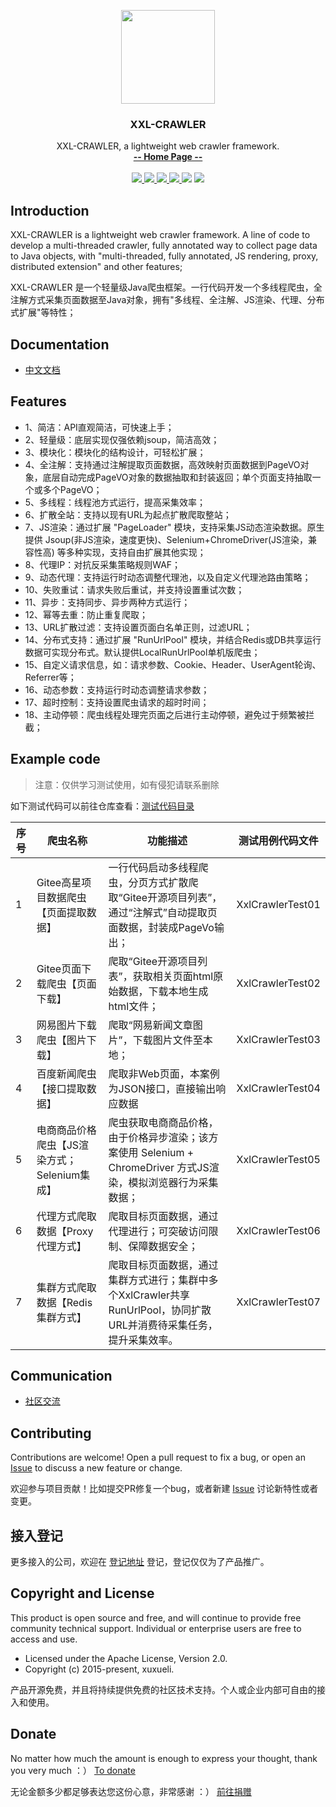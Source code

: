 <p align="center">
    <img src="https://www.xuxueli.com/doc/static/xxl-job/images/xxl-logo.jpg" width="150">
    <h3 align="center">XXL-CRAWLER</h3>
    <p align="center">
        XXL-CRAWLER, a lightweight web crawler framework.
        <br>
        <a href="https://www.xuxueli.com/xxl-crawler/"><strong>-- Home Page --</strong></a>
        <br>
        <br>
        <a href="https://github.com/xuxueli/xxl-crawler/actions">
            <img src="https://github.com/xuxueli/xxl-crawler/workflows/Java%20CI/badge.svg" >
        </a>
        <a href="https://central.sonatype.com/artifact/com.xuxueli/xxl-crawler">
            <img src="https://img.shields.io/maven-central/v/com.xuxueli/xxl-crawler" >
        </a>
         <a href="https://github.com/xuxueli/xxl-crawler/releases">
             <img src="https://img.shields.io/github/release/xuxueli/xxl-crawler.svg" >
         </a>
        <a href="https://github.com/xuxueli/xxl-crawler/">
            <img src="https://img.shields.io/github/stars/xuxueli/xxl-crawler" >
        </a>
         <img src="https://img.shields.io/github/license/xuxueli/xxl-crawler.svg" >
         <a href="https://www.xuxueli.com/page/donate.html">
            <img src="https://img.shields.io/badge/%24-donate-ff69b4.svg?style=flat-square" >
         </a>
    </p>    
</p>


## Introduction

XXL-CRAWLER is a lightweight web crawler framework. A line of code to develop a multi-threaded crawler, fully annotated way to collect page data to Java objects, with "multi-threaded, fully annotated, JS rendering, proxy, distributed extension" and other features;

XXL-CRAWLER 是一个轻量级Java爬虫框架。一行代码开发一个多线程爬虫，全注解方式采集页面数据至Java对象，拥有"多线程、全注解、JS渲染、代理、分布式扩展"等特性；


## Documentation
- [中文文档](https://www.xuxueli.com/xxl-crawler/)


## Features
- 1、简洁：API直观简洁，可快速上手；
- 2、轻量级：底层实现仅强依赖jsoup，简洁高效；
- 3、模块化：模块化的结构设计，可轻松扩展；
- 4、全注解：支持通过注解提取页面数据，高效映射页面数据到PageVO对象，底层自动完成PageVO对象的数据抽取和封装返回；单个页面支持抽取一个或多个PageVO；
- 5、多线程：线程池方式运行，提高采集效率；
- 6、扩散全站：支持以现有URL为起点扩散爬取整站；
- 7、JS渲染：通过扩展 "PageLoader" 模块，支持采集JS动态渲染数据。原生提供 Jsoup(非JS渲染，速度更快)、Selenium+ChromeDriver(JS渲染，兼容性高) 等多种实现，支持自由扩展其他实现；
- 8、代理IP：对抗反采集策略规则WAF；
- 9、动态代理：支持运行时动态调整代理池，以及自定义代理池路由策略；
- 10、失败重试：请求失败后重试，并支持设置重试次数；
- 11、异步：支持同步、异步两种方式运行；
- 12、幂等去重：防止重复爬取；
- 13、URL扩散过滤：支持设置页面白名单正则，过滤URL；
- 14、分布式支持：通过扩展 "RunUrlPool" 模块，并结合Redis或DB共享运行数据可实现分布式。默认提供LocalRunUrlPool单机版爬虫；
- 15、自定义请求信息，如：请求参数、Cookie、Header、UserAgent轮询、Referrer等；
- 16、动态参数：支持运行时动态调整请求参数；
- 17、超时控制：支持设置爬虫请求的超时时间；
- 18、主动停顿：爬虫线程处理完页面之后进行主动停顿，避免过于频繁被拦截；


## Example code
>注意：仅供学习测试使用，如有侵犯请联系删除

如下测试代码可以前往仓库查看：[测试代码目录](https://github.com/xuxueli/xxl-crawler/tree/master/src/test/java/com/xxl/crawler/test)

| 序号 | 爬虫名称                        | 功能描述                                                                                | 测试用例代码文件         |
|----|-----------------------------|-------------------------------------------------------------------------------------|------------------|
| 1  | Gitee高星项目数据爬虫【页面提取数据】       | 一行代码启动多线程爬虫，分页方式扩散爬取“Gitee开源项目列表”，通过“注解式”自动提取页面数据，封装成PageVo输出；                      | XxlCrawlerTest01 |
| 2  | Gitee页面下载爬虫【页面下载】           | 爬取“Gitee开源项目列表”，获取相关页面html原始数据，下载本地生成html文件；                                        | XxlCrawlerTest02 |
| 3  | 网易图片下载爬虫【图片下载】              | 爬取“网易新闻文章图片”，下载图片文件至本地；                                                             | XxlCrawlerTest03 |
| 4  | 百度新闻爬虫【接口提取数据】              | 爬取非Web页面，本案例为JSON接口，直接输出响应数据                                                        | XxlCrawlerTest04 |
| 5  | 电商商品价格爬虫【JS渲染方式；Selenium集成】 | 爬虫获取电商商品价格，由于价格异步渲染；该方案使用 Selenium + ChromeDriver 方式JS渲染，模拟浏览器行为采集数据；               | XxlCrawlerTest05 |
| 6  | 代理方式爬取数据【Proxy代理方式】         | 爬取目标页面数据，通过代理进行；可突破访问限制、保障数据安全；                                                     | XxlCrawlerTest06 |
| 7  | 集群方式爬取数据【Redis集群方式】       | 爬取目标页面数据，通过集群方式进行；集群中多个XxlCrawler共享RunUrlPool，协同扩散URL并消费待采集任务，提升采集效率。               | XxlCrawlerTest07 |


## Communication

- [社区交流](https://www.xuxueli.com/page/community.html)


## Contributing
Contributions are welcome! Open a pull request to fix a bug, or open an [Issue](https://github.com/xuxueli/xxl-crawler/issues/) to discuss a new feature or change.

欢迎参与项目贡献！比如提交PR修复一个bug，或者新建 [Issue](https://github.com/xuxueli/xxl-crawler/issues/) 讨论新特性或者变更。

## 接入登记
更多接入的公司，欢迎在 [登记地址](https://github.com/xuxueli/xxl-crawler/issues/1 ) 登记，登记仅仅为了产品推广。


## Copyright and License
This product is open source and free, and will continue to provide free community technical support. Individual or enterprise users are free to access and use.

- Licensed under the Apache License, Version 2.0.
- Copyright (c) 2015-present, xuxueli.

产品开源免费，并且将持续提供免费的社区技术支持。个人或企业内部可自由的接入和使用。


## Donate
No matter how much the amount is enough to express your thought, thank you very much ：）     [To donate](https://www.xuxueli.com/page/donate.html )

无论金额多少都足够表达您这份心意，非常感谢 ：）      [前往捐赠](https://www.xuxueli.com/page/donate.html )
